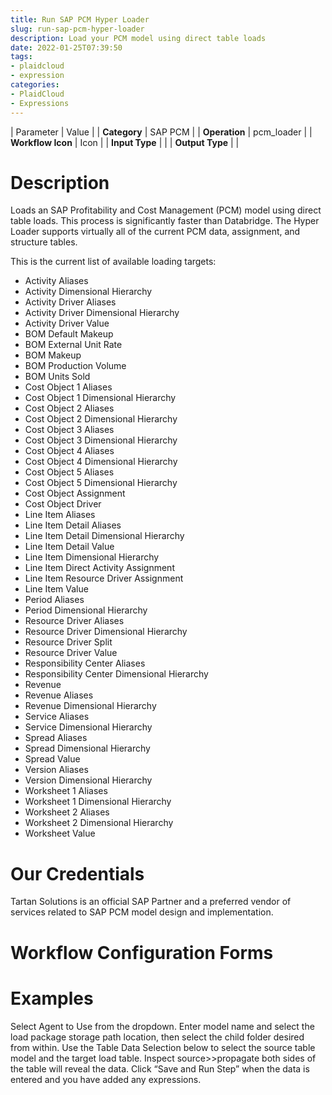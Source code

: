 ```yaml
---
title: Run SAP PCM Hyper Loader
slug: run-sap-pcm-hyper-loader
description: Load your PCM model using direct table loads
date: 2022-01-25T07:39:50
tags:
- plaidcloud
- expression
categories:
- PlaidCloud
- Expressions
---
```





| Parameter | Value |
| **Category** | SAP PCM |
| **Operation** | pcm\_loader |
| **Workflow Icon** | Icon |
| **Input Type** |  |
| **Output Type** |  |

# Description


Loads an SAP Profitability and Cost Management (PCM) model using direct table loads. This process is significantly faster than Databridge. The Hyper Loader supports virtually all of the current PCM data, assignment, and structure tables.


This is the current list of available loading targets:


* Activity Aliases
* Activity Dimensional Hierarchy
* Activity Driver Aliases
* Activity Driver Dimensional Hierarchy
* Activity Driver Value
* BOM Default Makeup
* BOM External Unit Rate
* BOM Makeup
* BOM Production Volume
* BOM Units Sold
* Cost Object 1 Aliases
* Cost Object 1 Dimensional Hierarchy
* Cost Object 2 Aliases
* Cost Object 2 Dimensional Hierarchy
* Cost Object 3 Aliases
* Cost Object 3 Dimensional Hierarchy
* Cost Object 4 Aliases
* Cost Object 4 Dimensional Hierarchy
* Cost Object 5 Aliases
* Cost Object 5 Dimensional Hierarchy
* Cost Object Assignment
* Cost Object Driver
* Line Item Aliases
* Line Item Detail Aliases
* Line Item Detail Dimensional Hierarchy
* Line Item Detail Value
* Line Item Dimensional Hierarchy
* Line Item Direct Activity Assignment
* Line Item Resource Driver Assignment
* Line Item Value
* Period Aliases
* Period Dimensional Hierarchy
* Resource Driver Aliases
* Resource Driver Dimensional Hierarchy
* Resource Driver Split
* Resource Driver Value
* Responsibility Center Aliases
* Responsibility Center Dimensional Hierarchy
* Revenue
* Revenue Aliases
* Revenue Dimensional Hierarchy
* Service Aliases
* Service Dimensional Hierarchy
* Spread Aliases
* Spread Dimensional Hierarchy
* Spread Value
* Version Aliases
* Version Dimensional Hierarchy
* Worksheet 1 Aliases
* Worksheet 1 Dimensional Hierarchy
* Worksheet 2 Aliases
* Worksheet 2 Dimensional Hierarchy
* Worksheet Value

# Our Credentials


Tartan Solutions is an official SAP Partner and a preferred vendor of services related to SAP PCM model design and implementation.



# Workflow Configuration Forms




# Examples


Select Agent to Use from the dropdown. Enter model name and select the load package storage path location, then select the child folder desired from within. Use the Table Data Selection below to select the source table model and the target load table. Inspect source>>propagate both sides of the table will reveal the data. Click “Save and Run Step” when the data is entered and you have added any expressions.

